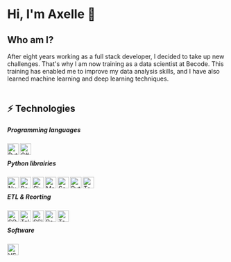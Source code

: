 # Hi, I'm Axelle 👋

<!--
**GodIsADJ/GodIsADJ** is a ✨ _special_ ✨ repository because its `README.md` (this file) appears on your GitHub profile.
-->

## Who am I?

After eight years working as a full stack developer, I decided to take up new challenges. That's why I am now training as a data scientist at Becode. This training has enabled me to improve my data analysis skills, and I have also learned machine learning and deep learning techniques.
<br/><br/>

## ⚡ Technologies  
##### Programming languages  
<img align="left" alt="Python 3" title="Python 3" width="26px" src="https://upload.wikimedia.org/wikipedia/commons/thumb/0/0a/Python.svg/240px-Python.svg.png" />
<img align="left" alt="C#" title="C#" height="26px" src="https://upload.wikimedia.org/wikipedia/commons/8/82/C_Sharp_logo.png"/>
<br/>

##### Python librairies  
<img align="left" alt="NumPy" title="NumPy" height="26px" src="https://numpy.org/images/logos/numpy.svg" />
<img align="left" alt="Pandas" title="Pandas" height="26px" src="https://github.com/pandas-dev/pandas/blob/master/web/pandas/static/img/pandas_mark.svg" />
<img align="left" alt="SkLearn" title="SkLearn" height="26px" src="https://upload.wikimedia.org/wikipedia/commons/0/05/Scikit_learn_logo_small.svg"/>
<img align="left" alt="Matplolib" title="Matplolib" height="26px" src="https://upload.wikimedia.org/wikipedia/commons/0/01/Created_with_Matplotlib-logo.svg"/>
<img align="left" alt="Seaborn" title="Seaborn" height="26px" src="https://seaborn.pydata.org/_images/logo-mark-lightbg.svg"/>
<img align="left" alt="Pytorch" title="Pytorch" height="26px" src="https://upload.wikimedia.org/wikipedia/commons/1/10/PyTorch_logo_icon.svg"/>
<img align="left" alt="Tensorflow" title="Tensorflow" width="26px" src="https://upload.wikimedia.org/wikipedia/commons/thumb/2/2d/Tensorflow_logo.svg/800px-Tensorflow_logo.svg.png"/>
<!-- <img align="left" alt="Keras" width="26px" src="https://upload.wikimedia.org/wikipedia/commons/a/ae/Keras_logo.svg"/> -->
<br/>
  
##### ETL & Reorting  
<img align="left" alt="SQL" title="SQL" height="26px" src="https://upload.wikimedia.org/wikipedia/commons/8/87/Sql_data_base_with_logo.png"/>
<img align="left" alt="Talend" title="Talend" height="26px" src="https://upload.wikimedia.org/wikipedia/commons/9/97/Talend_logo.svg"/>
<img align="left" alt="SSIS SSRS" title="SSIS SSRS" height="26px" src="http://www.xoomtrainings.com/blog/wp-content/uploads/2015/09/ssrs.png"/>
<img align="left" alt="Power BI" title="Power BI" height="26px" src="https://upload.wikimedia.org/wikipedia/commons/c/cf/New_Power_BI_Logo.svg"/>
<img align="left" alt="Tableau" title="Tableau" height="26px" src="https://upload.wikimedia.org/wikipedia/commons/4/4b/Tableau_Logo.png"/>
<br/>

##### Software  
<img align="left" alt="VS Code" title="VS Code" height="26px" src="https://upload.wikimedia.org/wikipedia/commons/f/f3/Visual_Studio_Code_0.10.1_icon.png"/>
